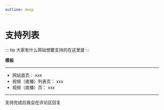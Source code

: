 ```yaml
---
outline: deep
---
```


# 支持列表

::: tip
大家有什么网站想要支持的在这里提
:::

**模板**

---

- 网站首页： xxx
- 视频（直播）列表页： xxx
- 视频（直播）页： xxx

---

支持完成后我会在评论区回复
